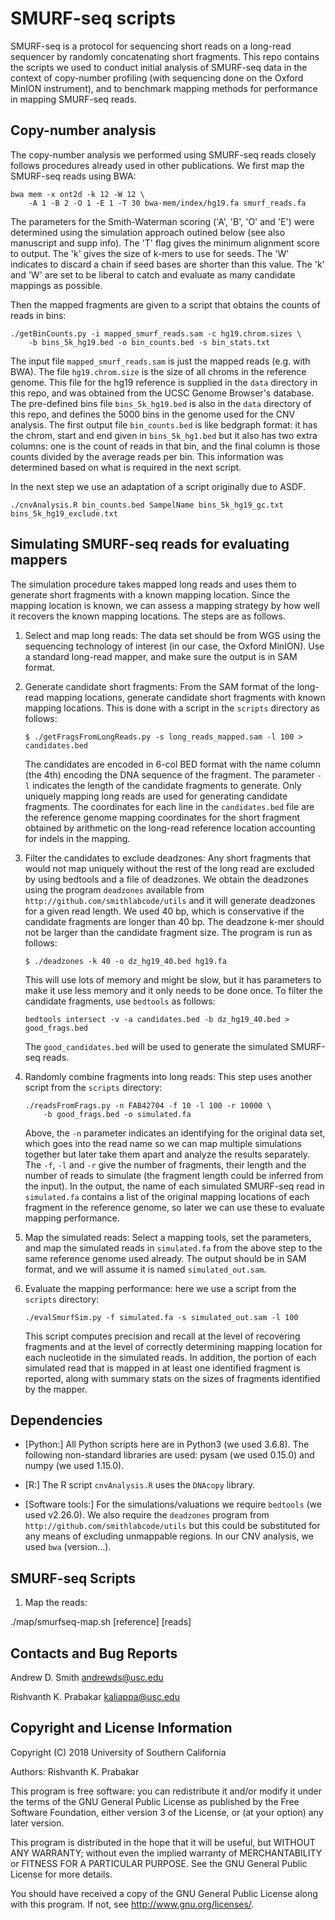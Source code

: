 # SMURF-seq scripts

SMURF-seq is a protocol for sequencing short reads on a long-read
sequencer by randomly concatenating short fragments. This repo
contains the scripts we used to conduct initial analysis of SMURF-seq
data in the context of copy-number profiling (with sequencing done on
the Oxford MinION instrument), and to benchmark mapping methods for
performance in mapping SMURF-seq reads.

## Copy-number analysis

The copy-number analysis we performed using SMURF-seq reads closely
follows procedures already used in other publications. We first map
the SMURF-seq reads using BWA:
```
bwa mem -x ont2d -k 12 -W 12 \
    -A 1 -B 2 -O 1 -E 1 -T 30 bwa-mem/index/hg19.fa smurf_reads.fa
```
The parameters for the Smith-Waterman scoring ('A', 'B', 'O' and 'E')
were determined using the simulation approach outined below (see also
manuscript and supp info). The 'T' flag gives the minimum alignment
score to output. The 'k' gives the size of k-mers to use for
seeds. The 'W' indicates to discard a chain if seed bases are shorter
than this value. The 'k' and 'W' are set to be liberal to catch and
evaluate as many candidate mappings as possible.

Then the mapped fragments are given to a script that obtains the
counts of reads in bins:
```
./getBinCounts.py -i mapped_smurf_reads.sam -c hg19.chrom.sizes \
    -b bins_5k_hg19.bed -o bin_counts.bed -s bin_stats.txt
```
The input file `mapped_smurf_reads.sam` is just the mapped reads
(e.g. with BWA). The file `hg19.chrom.size` is the size of all chroms
in the reference genome. This file for the hg19 reference is supplied
in the `data` directory in this repo, and was obtained from the UCSC
Genome Browser's database. The pre-defined bins file `bins_5k_hg19.bed`
is also in the `data` directory of this repo, and defines the 5000
bins in the genome used for the CNV analysis. The first output file
`bin_counts.bed` is like bedgraph format: it has the chrom, start and
end given in `bins_5k_hg1.bed` but it also has two extra columns:
one is the count of reads in that bin, and the final column is those
counts divided by the average reads per bin. This information was
determined based on what is required in the next script.

In the next step we use an adaptation of a script originally due to
ASDF.
```
./cnvAnalysis.R bin_counts.bed SampelName bins_5k_hg19_gc.txt bins_5k_hg19_exclude.txt
```

## Simulating SMURF-seq reads for evaluating mappers

The simulation procedure takes mapped long reads and uses them to
generate short fragments with a known mapping location. Since the
mapping location is known, we can assess a mapping strategy by how
well it recovers the known mapping locations. The steps are as follows.

1. Select and map long reads: The data set should be from WGS using
   the sequencing technology of interest (in our case, the Oxford
   MinION). Use a standard long-read mapper, and make sure the output
   is in SAM format.

2. Generate candidate short fragments: From the SAM format of the
   long-read mapping locations, generate candidate short fragments
   with known mapping locations. This is done with a script in the
   `scripts` directory as follows:
   ```
   $ ./getFragsFromLongReads.py -s long_reads_mapped.sam -l 100 > candidates.bed
   ```
   The candidates are encoded in 6-col BED format with the name column
   (the 4th) encoding the DNA sequence of the fragment. The parameter
   `-l` indicates the length of the candidate fragments to generate.
   Only uniquely mapping long reads are used for generating candidate
   fragments. The coordinates for each line in the `candidates.bed` file
   are the reference genome mapping coordinates for the short fragment
   obtained by arithmetic on the long-read reference location accounting
   for indels in the mapping.

3. Filter the candidates to exclude deadzones: Any short fragments that
   would not map uniquely without the rest of the long read are excluded
   by using bedtools and a file of deadzones. We obtain the deadzones using
   the program `deadzones` available from `http://github.com/smithlabcode/utils`
   and it will generate deadzones for a given read length. We used 40 bp, which
   is conservative if the candidate fragments are longer than 40 bp. The
   deadzone k-mer should not be larger than the candidate fragment size. The
   program is run as follows:
   ```
   $ ./deadzones -k 40 -o dz_hg19_40.bed hg19.fa
   ```
   This will use lots of memory and might be slow, but it has parameters
   to make it use less memory and it only needs to be done once.
   To filter the candidate fragments, use `bedtools` as follows:
   ```
   bedtools intersect -v -a candidates.bed -b dz_hg19_40.bed > good_frags.bed
   ```
   The `good_candidates.bed` will be used to generate the simulated
   SMURF-seq reads.

4. Randomly combine fragments into long reads: This step uses another script
   from the `scripts` directory:
   ```
   ./readsFromFrags.py -n FAB42704 -f 10 -l 100 -r 10000 \
       -b good_frags.bed -o simulated.fa
   ```
   Above, the `-n` parameter indicates an identifying for the original
   data set, which goes into the read name so we can map multiple
   simulations together but later take them apart and analyze the
   results separately. The `-f`, `-l` and `-r` give the number of
   fragments, their length and the number of reads to simulate (the
   fragment length could be inferred from the input). In the output,
   the name of each simulated SMURF-seq read in `simulated.fa`
   contains a list of the original mapping locations of each fragment
   in the reference genome, so later we can use these to evaluate mapping
   performance.

5. Map the simulated reads: Select a mapping tools, set the parameters, and
   map the simulated reads in `simulated.fa` from the above step to the
   same reference genome used already. The output should be in SAM format,
   and we will assume it is named `simulated_out.sam`.

6. Evaluate the mapping performance: here we use a script from the `scripts`
   directory:
   ```
   ./evalSmurfSim.py -f simulated.fa -s simulated_out.sam -l 100
   ```
   This script computes precision and recall at the level of recovering
   fragments and at the level of correctly determining mapping location
   for each nucleotide in the simulated reads. In addition, the portion of
   each simulated read that is mapped in at least one identified fragment
   is reported, along with summary stats on the sizes of fragments identified
   by the mapper.

## Dependencies

* [Python:] All Python scripts here are in Python3 (we used 3.6.8). The
    following non-standard libraries are used: pysam (we used 0.15.0) and
    numpy (we used 1.15.0).

* [R:] The R script `cnvAnalysis.R` uses the `DNAcopy` library.

* [Software tools:] For the simulations/valuations we require
    `bedtools` (we used v2.26.0). We also require the `deadzones`
    program from `http://github.com/smithlabcode/utils` but this could
    be substituted for any means of excluding unmappable regions.
    In our CNV analysis, we used `bwa` (version...).

## SMURF-seq Scripts
1. Map the reads:

  ./map/smurfseq-map.sh [reference] [reads]

## Contacts and Bug Reports
Andrew D. Smith andrewds@usc.edu

Rishvanth K. Prabakar kaliappa@usc.edu

## Copyright and License Information
Copyright (C) 2018 University of Southern California

Authors: Rishvanth K. Prabakar

This program is free software: you can redistribute it and/or modify
it under the terms of the GNU General Public License as published by
the Free Software Foundation, either version 3 of the License, or
(at your option) any later version.

This program is distributed in the hope that it will be useful,
but WITHOUT ANY WARRANTY; without even the implied warranty of
MERCHANTABILITY or FITNESS FOR A PARTICULAR PURPOSE.  See the
GNU General Public License for more details.

You should have received a copy of the GNU General Public License
along with this program. If not, see <http://www.gnu.org/licenses/>.
